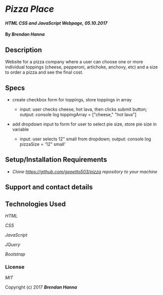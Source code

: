 # _Pizza Place_

#### _HTML CSS and JavaScript Webpage,_ _05.10.2017_

#### By _**Brendan Hanna**_

## Description

Website for a pizza company where a user can choose one or more individual toppings (cheese, pepperoni, artichoke, anchovy, etc) and a size to order a pizza and see the final cost.

## Specs

- create checkbox form for toppings, store toppings in array
  - input: user checks cheese, hot lava, then clicks submit button; output: console log toppingArray = ["cheese," "hot lava"]

- add dropdown input to form for user to select pie size, store pie size in variable
  - input: user selects 12" small from dropdown; output: console log pizzaSize = '12" small'


## Setup/Installation Requirements

* _Clone https://github.com/gepetto503/pizza repository to your machine_


## Support and contact details


## Technologies Used

_HTML_

_CSS_

_JavaScript_

_JQuery_

_Bootstrap_

### License

*MIT*

Copyright (c) 2017 **_Brendan Hanna_**
